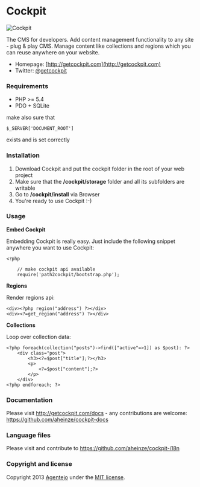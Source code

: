 # Cockpit

![Cockpit](http://getcockpit.com/assets/images/teaser.png)

The CMS for developers. Add content management functionality to any site - plug &amp; play CMS.
Manage content like collections and regions which you can reuse anywhere on your website.


* Homepage: [http://getcockpit.com](http://getcockpit.com)
* Twitter: [@getcockpit](http://twitter.com/getcockpit)


### Requirements

* PHP >= 5.4
* PDO + SQLite

make also sure that 
    
    $_SERVER['DOCUMENT_ROOT'] 

exists and is set correctly


### Installation

1. Download Cockpit and put the cockpit folder in the root of your web project
2. Make sure that the __/cockpit/storage__ folder and all its subfolders are writable
3. Go to __/cockpit/install__ via Browser
4. You're ready to use Cockpit :-)

### Usage

**Embed Cockpit**

Embedding Cockpit is really easy. Just include the following snippet anywhere you want to use Cockpit:

    <?php

        // make cockpit api available
        require('path2cockpit/bootstrap.php');

**Regions**

Render regions api:

    <div><?php region("address") ?></div>
    <div><?=get_region("address") ?></div>

**Collections**

Loop over collection data:

    <?php foreach(collection("posts")->find(["active"=>1]) as $post): ?>
        <div class="post">
            <h3><?=$post["title"];?></h3>
            <p>
                <?=$post["content"];?>
            </p>
        </div>
    <?php endforeach; ?>


### Documentation

Please visit http://getcockpit.com/docs - any contributions are welcome: https://github.com/aheinze/cockpit-docs


### Language files

Please visit and contribute to https://github.com/aheinze/cockpit-i18n


### Copyright and license

Copyright 2013 [Agentejo](http://www.agentejo.com) under the [MIT license](https://raw.github.com/aheinze/cockpit/master/LICENSE).
